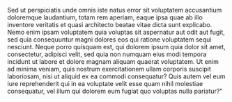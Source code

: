 Sed ut perspiciatis unde omnis iste natus error sit voluptatem accusantium doloremque laudantium, totam rem aperiam, eaque ipsa quae ab 
illo inventore veritatis et quasi architecto beatae vitae dicta sunt explicabo. Nemo enim ipsam voluptatem quia voluptas sit aspernatur
 aut odit aut fugit, sed quia consequuntur magni dolores eos qui ratione voluptatem sequi nesciunt. Neque porro quisquam est, qui 
  dolorem ipsum quia dolor sit amet, consectetur, adipisci velit, sed quia non numquam eius modi tempora incidunt ut labore et dolore 
  magnam aliquam quaerat voluptatem. Ut enim ad minima veniam, quis nostrum exercitationem ullam corporis suscipit laboriosam, nisi ut
   aliquid ex ea commodi consequatur? Quis autem vel eum iure reprehenderit qui in ea voluptate velit esse quam nihil molestiae 
   consequatur, vel illum qui dolorem eum fugiat quo voluptas nulla pariatur?"